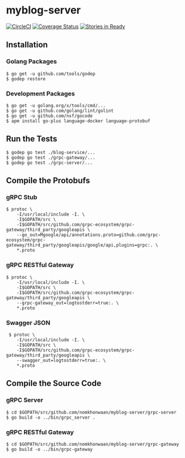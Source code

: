 # myblog-server

[![CircleCI](https://circleci.com/gh/nomkhonwaan/myblog-server.svg?style=shield)](https://circleci.com/gh/nomkhonwaan/myblog-server)
[![Coverage Status](https://coveralls.io/repos/github/nomkhonwaan/myblog-server/badge.svg?branch=develop)](https://coveralls.io/github/nomkhonwaan/myblog-server?branch=develop)
[![Stories in Ready](https://badge.waffle.io/nomkhonwaan/myblog-server.svg?label=ready&title=Ready)](http://waffle.io/nomkhonwaan/myblog-server)

## Installation

### Golang Packages
```
$ go get -u github.com/tools/godep
$ godep restore
```

### Development Packages
```
$ go get -u golang.org/x/tools/cmd/...
$ go get -u github.com/golang/lint/golint
$ go get -u github.com/nsf/gocode
$ apm install go-plus language-docker language-protobuf
```

## Run the Tests
```
$ godep go test ./blog-service/...
$ godep go test ./grpc-gateway/...
$ godep go test ./grpc-server/...
```

## Compile the Protobufs

### gRPC Stub
```
$ protoc \
    -I/usr/local/include -I. \
    -I$GOPATH/src \
    -I$GOPATH/src/github.com/grpc-ecosystem/grpc-gateway/third_party/googleapis \
    --go_out=Mgoogle/api/annotations.proto=github.com/grpc-ecosystem/grpc-gateway/third_party/googleapis/google/api,plugins=grpc:. \
    *.proto
```

### gRPC RESTful Gateway
```
$ protoc \
    -I/usr/local/include -I. \
    -I$GOPATH/src \
    -I$GOPATH/src/github.com/grpc-ecosystem/grpc-gateway/third_party/googleapis \
    --grpc-gateway_out=logtostderr=true:. \
    *.proto
```

### Swagger JSON
```
 $ protoc \
    -I/usr/local/include -I. \
    -I$GOPATH/src \
    -I$GOPATH/src/github.com/grpc-ecosystem/grpc-gateway/third_party/googleapis \
    --swagger_out=logtostderr=true:. \
    *.proto
 ```

## Compile the Source Code

### gRPC Server
```
$ cd $GOPATH/src/github.com/nomkhonwaan/myblog-server/grpc-server
$ go build -o ../bin/grpc_server .
```

### gRPC RESTful Gateway
```
$ cd $GOPATH/src/github.com/nomkhonwaan/myblog-server/grpc-gateway
$ go build -o ../bin/grpc-gateway
```
